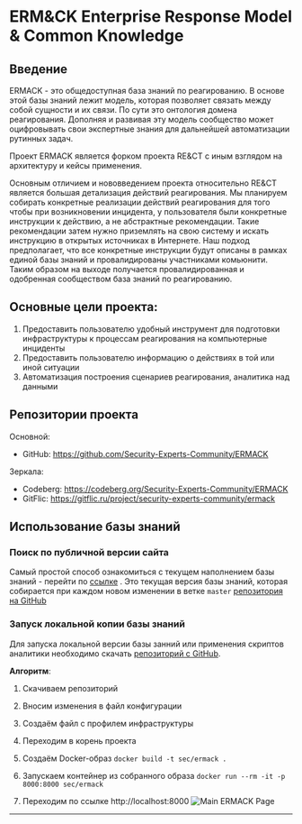 # ERM&CK Enterprise Response Model & Common Knowledge

## Введение

ERMACK - это общедоступная база знаний по реагированию. В основе этой базы знаний лежит модель, которая позволяет связать между собой сущности и их связи. По сути это онтология домена реагирования. Дополняя и развивая эту модель сообщество может оцифровывать свои экспертные знания для дальнейшей автоматизации рутинных задач.

Проект ERMACK является форком проекта RE&CT с иным взглядом на архитектуру и кейсы применения.

Основным отличием и нововведением проекта относительно RE&CT является большая детализация действий реагирования. Мы планируем собирать конкретные реализации действий реагирования для того чтобы при возникновении инцидента, у пользователя были конкретные инструкции к действию, а не абстрактные рекомендации. Такие рекомендации затем нужно приземлять на свою систему и искать инструкцию в открытых источниках в Интернете. Наш подход предполагает, что все конкретные инструкции будут описаны в рамках единой базы знаний и провалидированы участниками комьюнити. Таким образом на выходе получается провалидированная и одобренная сообществом база знаний по реагированию.


## Основные цели проекта:
1) Предоставить пользователю удобный инструмент для подготовки инфраструктуры к процессам реагирования на компьютерные инциденты
2) Предоставить пользователю информацию о действиях в той или иной ситуации
3) Автоматизация построения сценариев реагирования, аналитика над данными


## Репозитории проекта
Основной:
- GitHub: https://github.com/Security-Experts-Community/ERMACK

Зеркала:
- Codeberg: https://codeberg.org/Security-Experts-Community/ERMACK
- GitFlic: https://gitflic.ru/project/security-experts-community/ermack


## Использование базы знаний
### Поиск по публичной версии сайта
Самый простой способ ознакомиться с текущем наполнением базы знаний - перейти по [ссылке][1] . Это текущая версия базы знаний, которая собирается при каждом новом изменении в ветке `master` [репозитория на GitHub][2]


### Запуск локальной копии базы знаний
Для запуска локальной версии базы занний или применения скриптов аналитики необходимо скачать [репозиторий с GitHub][2].

**Алгоритм**:
1. Скачиваем репозиторий

1. Вносим изменения в файл конфигурации

1. Создаём файл с профилем инфраструктуры

1. Переходим в корень проекта

1. Создаём Docker-образ
`docker build -t sec/ermack .`

1. Запускаем контейнер из собранного образа
`docker run --rm -it -p 8000:8000 sec/ermack`

1. Переходим по ссылке http://localhost:8000
![Main ERMACK Page](assets/main_page_ru.png)



---
[1]: https://ermack.github.io
[2]: https://github.com/Security-Experts-Community/ERMACK
